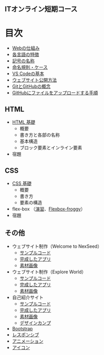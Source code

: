 ## ITオンライン短期コース
# 目次
* [Webの仕組み](https://github.com/NexSeed00/curriculum/blob/master/doc/web/about_web_for_class.pdf)
* [各言語の特徴](https://docs.google.com/document/d/1gZVA0q2ANe9C_RMQenLyU9lIhtVGOFl3AYKj3oQ0VyE/edit)
* [記号の名称](https://github.com/NexSeed00/HTML_CSS/blob/master/doc/06_symbols.md)
* [命名規則・ケース](https://github.com/NexSeed00/HTML_CSS/blob/master/doc/07_cases.md)
* [VS Codeの基本](https://github.com/NexSeed00/HTML_CSS/blob/master/doc/08_vscode.md)
* [ウェブサイト公開方法](https://github.com/NexSeed00/deploy_on_rental_server)
* [GitとGitHubの概念](https://github.com/NexSeed00/git_basic)
* [GitHubにファイルをアップロードする手順](https://github.com/NexSeed00/github)




## HTML
* [HTML 基礎](https://github.com/NexSeed00/HTML_CSS/blob/master/doc/01_html_basic.md)
	* 概要
	* 書き方と各部の名称
	* 基本構造
	* ブロック要素とインライン要素
* 宿題 

## CSS
* [CSS 基礎](https://github.com/NexSeed00/HTML_CSS/blob/master/doc/02_css_basic.md) 
	* 概要
	*  書き方
	*  要素の構造
*  flex-box （[演習](https://github.com/NexSeed00/flexbox)、[Flexbox-froggy](https://flexboxfroggy.com/#ja)） 
* 宿題

## その他
* ウェブサイト制作（Welcome to NexSeed）
	* [サンプルコード](https://github.com/NexSeed00/Welcome_to_NexSeed)
	* [完成したアプリ](https://heuristic-kilby-bf0e3e.netlify.app/)
	* [素材画像](https://drive.google.com/open?id=152nXWklITMh29hLkq4qbeIYklSOsX6WW)
* ウェブサイト制作（Explore World）
	* [サンプルコード](https://github.com/NexSeed00/Explore_World)
	* [完成したアプリ](https://cocky-kalam-936bf7.netlify.app)
	* [素材画像](https://drive.google.com/drive/folders/1bwxPspqhKQKySfbt13VHzdwODh8GxeZC?usp=sharing)
* 自己紹介サイト
	* [サンプルコード](https://github.com/NexSeed00/My_Website)
	* [完成したアプリ](https://heuristic-shockley-4fb208.netlify.app/)
	* [素材画像](https://drive.google.com/open?id=1H90sY7V6DNioDNseuxrJu_RvfWQxMp_g)	
	* [デザインカンプ](https://drive.google.com/open?id=1thv1b2gtBc9lUNksOla_QUBFza7Vj_72)
* [Bootstrap](https://github.com/NexSeed00/Bootstrap_basic)
* [レスポンシブ](https://github.com/NexSeed00/HTML_CSS/blob/master/doc/11_responsive.md)
* [アニメーション](https://github.com/NexSeed00/HTML_CSS/blob/master/doc/12_animation.md)
* [アイコン](https://github.com/NexSeed00/HTML_CSS/blob/master/doc/10_icons.md)






<!--## Bootstrap
 * [Bootstrap 基礎]()

## アニメーション
* [基礎]()

## 公開の仕方
-->
 
 
 
 